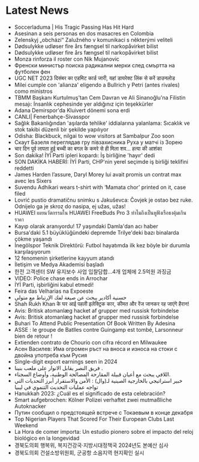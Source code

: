 # Latest News
-  Soccerladuma | His Tragic Passing Has Hit Hard
-  Asesinan a seis personas en dos masacres en Colombia
-  Zelenskyj „obchází“ Zalužného v komunikaci s některými veliteli
-  Dødsulykke udløser fire års fængsel til narkopåvirket bilist
-  Dødsulykke udløser fire års fængsel til narkopåvirket bilist
-  Monza rinforza il roster con Nik Mujanovic
-  Френски министър поиска радикални мерки след смъртта на футболен фен
-  UGC NET 2023 दिसंबर का एडमिट कार्ड जारी, यहां डायरेक्ट लिंक से करें डाउनलोड
-  Milei cumple con 'alianza' eligendo a Bullrich y Petri (antes rivales) como ministros
-  TBMM Başkanı Kurtulmuş'tan Cem Davran ve Ali Sinanoğlu'na Filistin mesajı: İnsanlık cephesinde yer aldığınız için teşekkürler
-  Adana Demirspor'da Kluivert dönemi sona erdi
-  CANLI| Fenerbahçe-Sivasspor
-  Sağlık Bakanlığından 'aşılarda tehlike' iddialarına yalanlama: Sıcaklık ve stok takibi düzenli bir şekilde yapılıyor
-  Odisha: Blackbuck, nilgai to wow visitors at Sambalpur Zoo soon
-  Скаут Базеля переглядав гру півзахисника Руха у матчі із Зорею
-  चार दिन पूर्व लापता हुई बच्ची का बगल के कमरे से ही मिला शव... हत्या की आशंका
-  Son dakika! İYİ Parti ipleri kopardı: İş birliğine 'hayır' dedi
-  SON DAKİKA HABERİ: İYİ Parti, CHP'nin yerel seçimde iş birliği teklifini reddetti
-  James Harden l’assure, Daryl Morey lui avait promis un contrat max avec les Sixers
-  Suvendu Adhikari wears t-shirt with ‘Mamata chor’ printed on it, case filed
-  Lovrić pustio dramatičnu snimku s Jakuševca: Čovjek je ostao bez ruke. Odnijelo ga je skroz do nasipa, ej užas, užas!
-  HUAWEI เผยนวัตกรรมใน HUAWEI FreeBuds Pro 3 ทำไมถึงเป็นหูฟังเรือธงคุ้มเกินราคา
-  Kayıp olarak aranıyordu! 17 yaşındaki Damla'dan acı haber
-  Bursa'daki 5.1 büyüklüğündeki depremde Trilye'deki bazı binalarda çökme yaşandı
-  İnegölspor Teknik Direktörü: Futbol hayatımda ilk kez böyle bir durumla karşılaşıyorum
-  12 fenomenin şirketlerine kayyum atandı
-  İletişim ve Medya Akademisi başladı
-  한전 고객센터 SW 유지보수 사업 입찰담합…4개 업체에 2.5억원 과징금
-  VIDEO: Police chase ends in Arrochar
-  İYİ Parti, işbirliğini kabul etmedi!
-  Feira das Velharias na Expoeste
-  حسنية أكادير يبحث عن صيغة لفك الإرتباط مع متولي
-  Shah Rukh Khan के घर आई पहली इलेक्ट्रिक कार, कीमत और रेंज जानकर रह जाएंगे हैरान!
-  Avis: Britisk atomanlæg hacket af grupper med russisk forbindelse
-  Avis: Britisk atomanlæg hacket af grupper med russisk forbindelse
-  Buhari To Attend Public Presentation Of Book Written By Adesina
-  ASSE : le groupe de Batlles contre Guingamp est tombé, Larsonneur bien de retour !
-  Extienden contrato de Chourio con cifra récord en Milwaukee
-  Асен Василев: Има огромен ръст на вноса и износа на стоки с двойна употреба към Русия
-  Single-digit export earnings seen in 2024
-  فريق النصر يقابل الانوار على ملعب بنينا .
-  اللافي يبحث مع أعيان قبيلة المقارحة المصالحة الوطنية، وأوضاع السجناء.
-  خبير استراتيجي بالخارجية الصينية لـ(وال) : الأمن والاستقرار أبرز التحديات التي تواجه عمليات التحديث التنموي في ليبيا
-  Hanukkah 2023: ¿Cuál es el significado de esta celebración?
-  Smart aufgebrochen: Kölner Polizei verhaftet zwei mutmaßliche Autoknacker
-  Путин сообщил о предстоящей встрече с Токаевым в конце декабря
-  Top Nigerian Players That Scored For Their European Clubs Last Weekend
-  La Hora de comer importa: Un estudio pionero sobre el impacto del reloj biológico en la longevidad
-  경북도의회 행복위, 복지건강국·지방시대정책국 2024년도 본예산 심사
-  경북도의회 건설소방위원회, 군공항 소음지역 현지확인 실시
